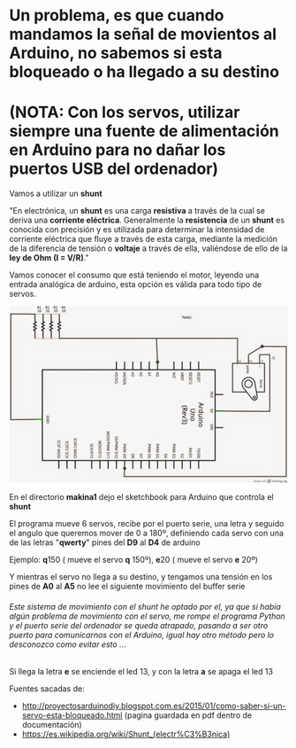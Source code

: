 # Un problema, es que cuando mandamos la señal de movientos al Arduino, no sabemos si esta bloqueado o ha llegado a su destino

# (NOTA: Con los servos, utilizar siempre una fuente de alimentación en Arduino para no dañar los puertos USB del ordenador)

Vamos a utilizar un **shunt**

"En electrónica, un **shunt** es una carga **resistiva** a través de la cual se deriva una **corriente eléctrica**. Generalmente la **resistencia** de un **shunt** es conocida con precisión y es utilizada para determinar la intensidad de corriente eléctrica que fluye a través de esta carga, mediante la medición de la diferencia de tensión o **voltaje** a través de ella, valiéndose de ello de la **ley de Ohm (I = V/R)**."

Vamos conocer el consumo que está teniendo el motor, leyendo una entrada analógica de arduino, esta opción es válida para todo tipo de servos.

<IMG  SRC="/images/Esquemaservobloqueo_esquema_02.jpg" W ALT="Esquema Shunt Arduino">


En el directorio **makina1** dejo el sketchbook para Arduino que controla el **shunt**

El programa mueve 6 servos, recibe por el puerto serie, una letra y seguido el angulo que queremos mover de 0 a 180º, definiendo cada servo con una de las letras "**qwerty**" pines del **D9** al **D4** de arduino

Ejemplo:  **q**150  ( mueve el servo **q** 150º),
          **e**20   ( mueve el servo **e** 20º)

Y mientras el servo no llega a su destino, y tengamos una tensión en los pines de **A0** al **A5** no lee el siguiente movimiento del buffer serie

###### Este sistema de movimiento con el *shunt* he optado por el, ya que si había algún problema de movimiento con el servo, me rompe el programa Python y el puerto serie del ordenador se queda atrapado, pasando a ser otro puerto para comunicarnos con el Arduino, igual hay otro método pero lo desconozco como evitar esto ...


Si llega la letra **e** se enciende el led 13, y con la letra **a** se apaga el led 13

Fuentes sacadas de:
- http://proyectosarduinodiy.blogspot.com.es/2015/01/como-saber-si-un-servo-esta-bloqueado.html (pagina guardada en pdf dentro de documentación)
- https://es.wikipedia.org/wiki/Shunt_(electr%C3%B3nica)
